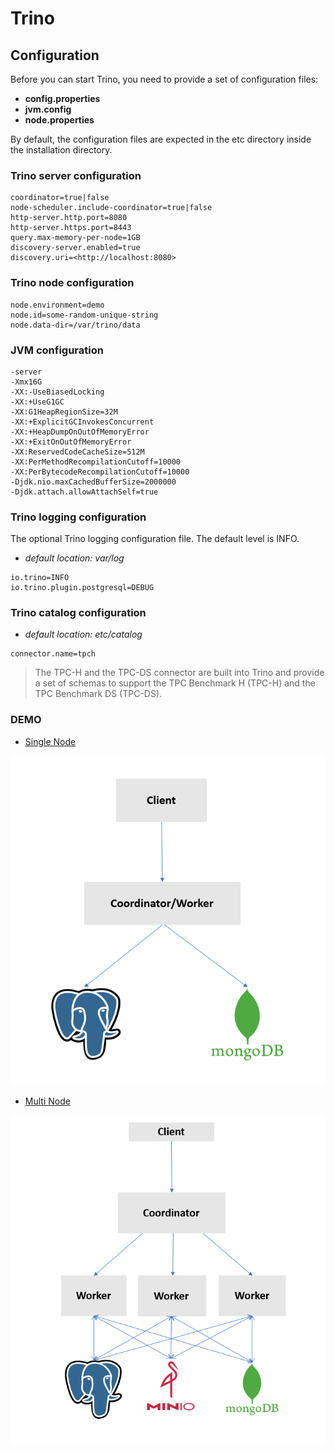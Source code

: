 # Trino

## Configuration

Before you can start Trino, you need to provide a set of configuration files:

- **config.properties**
- **jvm.config**
- **node.properties**
  
By default, the configuration files are expected in the etc directory inside the installation directory.

### Trino server configuration

```
coordinator=true|false
node-scheduler.include-coordinator=true|false
http-server.http.port=8080
http-server.https.port=8443
query.max-memory-per-node=1GB
discovery-server.enabled=true
discovery.uri=<http://localhost:8080>
```

### Trino node configuration

```
node.environment=demo
node.id=some-random-unique-string
node.data-dir=/var/trino/data
```

### JVM configuration

```
-server
-Xmx16G
-XX:-UseBiasedLocking
-XX:+UseG1GC
-XX:G1HeapRegionSize=32M
-XX:+ExplicitGCInvokesConcurrent
-XX:+HeapDumpOnOutOfMemoryError
-XX:+ExitOnOutOfMemoryError
-XX:ReservedCodeCacheSize=512M
-XX:PerMethodRecompilationCutoff=10000
-XX:PerBytecodeRecompilationCutoff=10000
-Djdk.nio.maxCachedBufferSize=2000000
-Djdk.attach.allowAttachSelf=true
```

### Trino logging configuration

The optional Trino logging configuration file. The default level is INFO.

- *default location: var/log*

```
io.trino=INFO
io.trino.plugin.postgresql=DEBUG
```

### Trino catalog configuration

- *default location: etc/catalog*

```
connector.name=tpch
```

> The TPC-H and the TPC-DS connector are built into Trino and provide a set of schemas to support the TPC Benchmark H (TPC-H) and the TPC Benchmark DS (TPC-DS).

### DEMO

- [Single Node](https://github.com/kayademirs/trino/tree/master/singlenode)

![singlenode_demo_architecture](/images/08_singlenode_demo_architecture.png)

- [Multi Node](https://github.com/kayademirs/trino/tree/master/multinode)

![multinode_demo_architecture](/images/03_multinode_demo_architecture.png)

